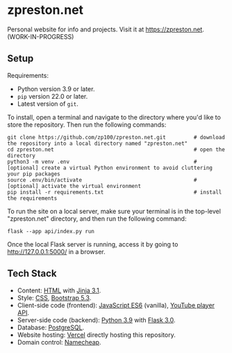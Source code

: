 # zpreston.net

Personal website for info and projects. Visit it at https://zpreston.net. (WORK-IN-PROGRESS)

## Setup

Requirements:
-   Python version 3.9 or later.
-   `pip` version 22.0 or later.
-   Latest version of `git`.

To install, open a terminal and navigate to the directory where you'd like to store the repository. Then run the following commands:
```
git clone https://github.com/zp100/zpreston.net.git         # download the repository into a local directory named "zpreston.net"
cd zpreston.net                                             # open the directory
python3 -m venv .env                                        # [optional] create a virtual Python environment to avoid cluttering your pip packages
source .env/bin/activate                                    # [optional] activate the virtual environment
pip install -r requirements.txt                             # install the requirements
```

To run the site on a local server, make sure your terminal is in the top-level "zpreston.net" directory, and then run the following command:
```
flask --app api/index.py run
```
Once the local Flask server is running, access it by going to http://127.0.0.1:5000/ in a browser.

## Tech Stack
-   Content: [HTML](https://developer.mozilla.org/en-US/docs/Glossary/HTML) with [Jinja 3.1](https://jinja.palletsprojects.com/en/3.1.x/).
-   Style: [CSS](https://developer.mozilla.org/en-US/docs/Web/CSS), [Bootstrap 5.3](https://getbootstrap.com/docs/5.3/).
-   Client-side code (frontend): [JavaScript ES6](https://developer.mozilla.org/en-US/docs/Web/JavaScript) (vanilla), [YouTube player API](https://developers.google.com/youtube/iframe_api_reference).
-   Server-side code (backend): [Python 3.9](https://www.python.org/downloads/release/python-390/) with [Flask 3.0](https://flask.palletsprojects.com/en/3.0.x/).
-   Database: [PostgreSQL](https://www.postgresql.org/).
-   Website hosting: [Vercel](https://vercel.com/) directly hosting this repository.
-   Domain control: [Namecheap](https://www.namecheap.com/).
